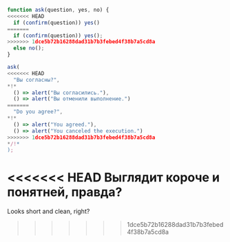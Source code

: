 
```js run
function ask(question, yes, no) {
<<<<<<< HEAD
  if (confirm(question)) yes()
=======
  if (confirm(question)) yes();
>>>>>>> 1dce5b72b16288dad31b7b3febed4f38b7a5cd8a
  else no();
}

ask(
<<<<<<< HEAD
  "Вы согласны?",
*!*
  () => alert("Вы согласились."),
  () => alert("Вы отменили выполнение.")
=======
  "Do you agree?",
*!*
  () => alert("You agreed."),
  () => alert("You canceled the execution.")
>>>>>>> 1dce5b72b16288dad31b7b3febed4f38b7a5cd8a
*/!*
);
```

<<<<<<< HEAD
Выглядит короче и понятней, правда?
=======
Looks short and clean, right?
>>>>>>> 1dce5b72b16288dad31b7b3febed4f38b7a5cd8a
